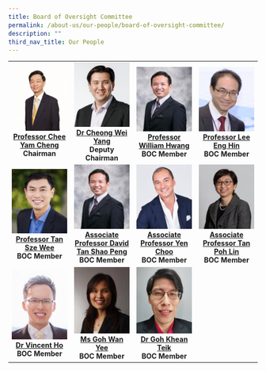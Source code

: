 ```yaml
---
title: Board of Oversight Committee
permalink: /about-us/our-people/board-of-oversight-committee/
description: ""
third_nav_title: Our People
---
```

<table>
   <tbody>
      <tr>
         <td width="25%">
            <img src="/images/Biography/Board%20of%20Oversight%20Committee/professor-chee-yam-cheng.jpg">
            <a href="/biography/board-of-oversight-committee/professor-chee-yam-cheng/">
               <div align="center"><b>Professor Chee Yam Cheng</b></div>
            </a>
            <div align="center"><b>Chairman</b></div>
         </td>
         <td width="25%">
            <img src="/images/Biography/Board%20of%20Oversight%20Committee/dr%20cheong%20wei%20yang.jpg">
            <a href="/biography/board-of-oversight-committee/dr-cheong-wei-yang/">
               <div align="center"><b>Dr Cheong Wei Yang</b></div>
            </a>
            <div align="center"><b>Deputy Chairman</b></div>
         </td>
         <td width="25%">
            <img src="/images/Biography/Board%20of%20Oversight%20Committee/professor%20william%20hwang.jpg">
            <a href="/biography/board-of-oversight-committee/professor-william-hwang/">
               <div align="center"><b>Professor William Hwang</b></div>
            </a>
            <div align="center"><b>BOC Member</b></div>
         </td>
         <td width="25%">
            <img src="/images/Biography/Board%20of%20Oversight%20Committee/associate%20professor%20david%20tan%20shao%20peng.jpg">
            <a href="/biography/board-of-oversight-committee/professor-lee-eng-hin/">
               <div align="center"><b>Professor Lee Eng Hin</b></div>
            </a>
            <div align="center"><b>BOC Member</b></div>
         </td>
      </tr>
      <tr>
         <!-- Row 2 -->
         <td width="25%">
            <img src="/images/Biography/Board%20of%20Oversight%20Committee/professor%20tan%20sze%20wee.jpg">
            <a href="/biography/board-of-oversight-committee/professor-tan-sze-wee/">
               <div align="center"><b>Professor Tan Sze Wee</b></div>
            </a>
            <div align="center"><b>BOC Member</b></div>
         </td>
         <td width="25%">
            <img src="/images/Biography/Board%20of%20Oversight%20Committee/professor%20william%20hwang.jpg">
            <a href="/biography/board-of-oversight-committee/professor-david-tan-shao-peng/">
               <div align="center"><b>Associate Professor David Tan Shao Peng</b></div>
            </a>
            <div align="center"><b>BOC Member</b></div>
         </td>
         <td width="25%">
            <img src="/images/Biography/Board%20of%20Oversight%20Committee/associate%20professor%20yen%20choo%20associate%20professor%20yen%20choo.jpg">
            <a href="/biography/board-of-oversight-committee/associate-professor-yen-choo/">
               <div align="center"><b>Associate Professor Yen Choo</b></div>
            </a>
            <div align="center"><b>BOC Member</b></div>
         </td>
         <td width="25%">
            <img src="/images/Biography/Board%20of%20Oversight%20Committee/associate%20professor%20tan%20poh%20lin.jpg">
            <a href="/biography/board-of-oversight-committee/associate-professor-tan-poh-lin/">
               <div align="center"><b>Associate Professor Tan Poh Lin</b></div>
            </a>
            <div align="center"><b>BOC Member</b></div>
         </td>
      </tr>
      <tr>
         <!-- Row 3 -->
         <td width="25%">
            <img src="/images/Biography/Board%20of%20Oversight%20Committee/dr-vincent-ho.jpg">
            <a href="/biography/board-of-oversight-committee/dr-vincent-ho/">
               <div align="center"><b>Dr Vincent Ho</b></div>
            </a>
            <div align="center"><b>BOC Member</b></div>
         </td>
         <td width="25%">
            <img src="/images/Biography/Board%20of%20Oversight%20Committee/ms%20goh%20wan%20yee.jpg">
            <a href="/biography/board-of-oversight-committee/ms-goh-wan-yee/">
               <div align="center"><b>Ms Goh Wan Yee</b></div>
            </a>
            <div align="center"><b>BOC Member</b></div>
         </td>
         <td width="25%">
            <img src="/images/Biography/Board%20of%20Oversight%20Committee/dr%20goh%20khean%20teik.jpg">
            <a href="/biography/board-of-oversight-committee/dr-tan-lip-kun/">
               <div align="center"><b>Dr Goh Khean Teik</b></div>
            </a>
            <div align="center"><b>BOC Member</b></div>
         </td>
      </tr>
   </tbody>
</table>